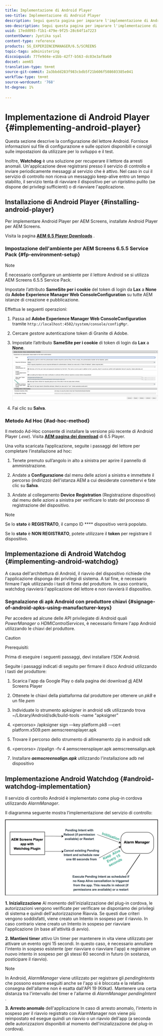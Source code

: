 ```yaml
---
title: Implementazione di Android Player
seo-title: Implementazione di Android Player
description: Segui questa pagina per imparare l'implementazione di Android Watchdog, una soluzione per recuperare il lettore da arresti anomali.
seo-description: Segui questa pagina per imparare l'implementazione di Android Watchdog, una soluzione per recuperare il lettore da arresti anomali.
uuid: 17edd093-f1b1-479e-9f25-28c64f1a7223
contentOwner: Jyotika syal
content-type: reference
products: SG_EXPERIENCEMANAGER/6.5/SCREENS
topic-tags: administering
discoiquuid: 77fe9d4e-e1bb-42f7-b563-dc03e3af8a60
docset: aem65
translation-type: tm+mt
source-git-commit: 2a3bbdd283f983cbdb5f21b606f508603385e041
workflow-type: tm+mt
source-wordcount: '768'
ht-degree: 1%

---
```



# Implementazione di Android Player {#implementing-android-player}

Questa sezione descrive la configurazione del lettore Android. Fornisce informazioni sul file di configurazione e sulle opzioni disponibili e consigli sulle impostazioni da utilizzare per lo sviluppo e il test.

Inoltre, **Watchdog** è una soluzione per recuperare il lettore da arresti anomali. Un&#39;applicazione deve registrarsi presso il servizio di controllo e inviare periodicamente messaggi al servizio che è attivo. Nel caso in cui il servizio di controllo non riceva un messaggio keep-alive entro un tempo stabilito, il servizio tenta di riavviare il dispositivo per un ripristino pulito (se dispone dei privilegi sufficienti) o di riavviare l&#39;applicazione.

## Installazione di Android Player {#installing-android-player}

Per implementare Android Player per  AEM Screens, installate Android Player per  AEM Screens.

Visita la pagina [**AEM 6.5 Player Downloads**](https://download.macromedia.com/screens/) .

### Impostazione dell&#39;ambiente per  AEM Screens 6.5.5 Service Pack {#fp-environment-setup}

>[!NOTE]
>È necessario configurare un ambiente per il lettore Android se si utilizza  AEM Screens 6.5.5 Service Pack.

Impostate l’attributo **SameSite per i cookie** del token di login da **Lax** a **None** da **Adobe Experience Manager Web ConsoleConfiguration** su tutte AEM istanze di creazione e pubblicazione.

Effettua le seguenti operazioni:

1. Passa ad **Adobe Experience Manager Web ConsoleConfiguration** tramite `http://localhost:4502/system/console/configMgr`.

1. Cercare *gestore* autenticazione token di Granite di Adobe.

1. Impostate l’attributo **SameSite per i cookie** di token di login da **Lax** a **None**.
   ![immagine](/help/user-guide/assets/granite-updates.png)

1. Fai clic su **Salva**.


### Metodo Ad Hoc {#ad-hoc-method}

Il metodo Ad-Hoc consente di installare la versione più recente di Android Player (*.exe*). Visita [**AEM pagina dei download**](https://download.macromedia.com/screens/) di 6.5 Player.

Una volta scaricata l’applicazione, seguite i passaggi del lettore per completare l’installazione ad hoc:

1. Tenete premuto sull’angolo in alto a sinistra per aprire il pannello di amministrazione.
1. Andate a **Configurazione** dal menu delle azioni a sinistra e immettete il percorso (indirizzo) dell&#39;istanza AEM a cui desiderate connettervi e fate clic su **Salva**.

1. Andate al collegamento **Device** **Registration** (Registrazione dispositivo) dal menu delle azioni a sinistra per verificare lo stato del processo di registrazione del dispositivo.

>[!NOTE]
>
>Se lo **stato** è **REGISTRATO**, il campo ID **** dispositivo verrà popolato.
>
>Se lo **stato** è **NON REGISTRATO**, potete utilizzare il **token** per registrare il dispositivo.

## Implementazione di Android Watchdog {#implementing-android-watchdog}

A causa dell&#39;architettura di Android, il riavvio del dispositivo richiede che l&#39;applicazione disponga dei privilegi di sistema. A tal fine, è necessario firmare l&#39;apk utilizzando i tasti di firma del produttore. In caso contrario, watchdog riavvierà l&#39;applicazione del lettore e non riavvierà il dispositivo.

### Segnalazione di apk Android con produttore chiavi {#signage-of-android-apks-using-manufacturer-keys}

Per accedere ad alcune delle API privilegiate di Android quali *PowerManager* o *HDMIControlServices*, è necessario firmare l&#39;app Android utilizzando le chiavi del produttore.

>[!CAUTION]
>
>Prerequisiti:
>
>Prima di eseguire i seguenti passaggi, devi installare l’SDK Android.

Seguite i passaggi indicati di seguito per firmare il disco Android utilizzando i tasti del produttore:

1. Scarica l&#39;app da Google Play o dalla pagina dei download [di](https://download.macromedia.com/screens/) AEM Screens Player
1. Ottenete le chiavi della piattaforma dal produttore per ottenere un *pk8* e un file *pem*

1. Individuate lo strumento apksigner in android sdk utilizzando trova ~/Library/Android/sdk/build-tools -name &quot;apksigner&quot;
1. &lt;percorso> /apksigner sign —key platform.pk8 —cert platform.x509.pem aemscreensplayer.apk
1. Trovare il percorso dello strumento di allineamento zip in android sdk
1. &lt;percorso> /zipalign -fv 4 aemscreensplayer.apk aemscreensalign.apk
1. Installare ***aemscreensalign.apk*** utilizzando l&#39;installazione adb nel dispositivo

## Implementazione Android Watchdog {#android-watchdog-implementation}

Il servizio di controllo Android è implementato come plug-in cordova utilizzando *AlarmManager*.

Il diagramma seguente mostra l’implementazione del servizio di controllo:

![chlimage_1-31](assets/chlimage_1-31.png)

**1. Inizializzazione** Al momento dell&#39;inizializzazione del plug-in cordova, le autorizzazioni vengono verificate per verificare se disponiamo dei privilegi di sistema e quindi dell&#39;autorizzazione Riavvia. Se questi due criteri vengono soddisfatti, viene creato un Intento in sospeso per il riavvio. In caso contrario viene creato un Intento in sospeso per riavviare l&#39;applicazione (in base all&#39;attività di avvio).

**2. Mantieni timer** attivo Un timer per mantenere in vita viene utilizzato per attivare un evento ogni 15 secondi. In questo caso, è necessario annullare l&#39;intento in sospeso esistente (per riavviare o riavviare l&#39;app) e registrare un nuovo intento in sospeso per gli stessi 60 secondi in futuro (in sostanza, posticipare il riavvio).

>[!NOTE]
>
>In Android, *AlarmManager* viene utilizzato per registrare gli *pendingIntents* che possono essere eseguiti anche se l&#39;app si è bloccata e la relativa consegna dell&#39;allarme non è esatta dall&#39;API 19 (Kitkat). Mantenere una certa distanza tra l&#39;intervallo del timer e l&#39;allarme di *AlarmManager* *pendingIntent* .

**3. Arresto anomalo** dell&#39;applicazione In caso di arresto anomalo, l&#39;intento in sospeso per il riavvio registrato con AlarmManager non viene più reimpostato ed esegue quindi un riavvio o un riavvio dell&#39;app (a seconda delle autorizzazioni disponibili al momento dell&#39;inizializzazione del plug-in cordova).
